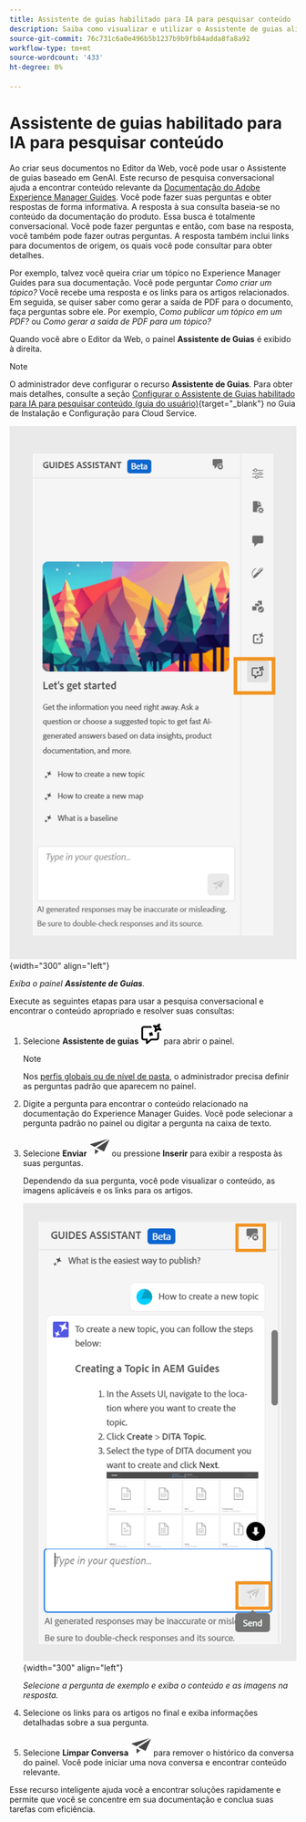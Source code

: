 ```yaml
---
title: Assistente de guias habilitado para IA para pesquisar conteúdo
description: Saiba como visualizar e utilizar o Assistente de guias alimentado por IA no Editor da Web.
source-git-commit: 76c731c6a0e496b5b1237b9b9fb84adda8fa8a92
workflow-type: tm+mt
source-wordcount: '433'
ht-degree: 0%

---
```



# Assistente de guias habilitado para IA para pesquisar conteúdo



Ao criar seus documentos no Editor da Web, você pode usar o Assistente de guias baseado em GenAI. Este recurso de pesquisa conversacional ajuda a encontrar conteúdo relevante da [Documentação do Adobe Experience Manager Guides](https://experienceleague.adobe.com/en/docs/experience-manager-guides/using/overview).
Você pode fazer suas perguntas e obter respostas de forma informativa. A resposta à sua consulta baseia-se no conteúdo da documentação do produto. Essa busca é totalmente conversacional. Você pode fazer perguntas e então, com base na resposta, você também pode fazer outras perguntas. A resposta também inclui links para documentos de origem, os quais você pode consultar para obter detalhes.

Por exemplo, talvez você queira criar um tópico no Experience Manager Guides para sua documentação. Você pode perguntar *Como criar um tópico?* Você recebe uma resposta e os links para os artigos relacionados. Em seguida, se quiser saber como gerar a saída de PDF para o documento, faça perguntas sobre ele. Por exemplo, *Como publicar um tópico em um PDF?* ou *Como gerar a saída de PDF para um tópico?*



Quando você abre o Editor da Web, o painel **Assistente de Guias** é exibido à direita.



>[!NOTE]
>
> O administrador deve configurar o recurso **Assistente de Guias**. Para obter mais detalhes, consulte a seção [Configurar o Assistente de Guias habilitado para IA para pesquisar conteúdo (guia do usuário)](/help/product-guide/cs-install-guide/conf-guides-assistant.md){target="_blank"} no Guia de Instalação e Configuração para Cloud Service.

![Painel do assistente de guias](images/guides-assistant-panel.png){width="300" align="left"}

*Exiba o painel **Assistente de Guias**.*

Execute as seguintes etapas para usar a pesquisa conversacional e encontrar o conteúdo apropriado e resolver suas consultas:

1. Selecione **Assistente de guias** ![Ícone do assistente de guias](images/guides-assistant-icon.svg) para abrir o painel.



   >[!NOTE]
   >
   > Nos [perfis globais ou de nível de pasta](/help/product-guide/cs-install-guide/conf-folder-level.md#conf-ai-guides-assistant), o administrador precisa definir as perguntas padrão que aparecem no painel.

1. Digite a pergunta para encontrar o conteúdo relacionado na documentação do Experience Manager Guides. Você pode selecionar a pergunta padrão no painel ou digitar a pergunta na caixa de texto.

1. Selecione **Enviar** ![Enviar ícone](images/send-icon.svg) ou pressione **Inserir** para exibir a resposta às suas perguntas.

   Dependendo da sua pergunta, você pode visualizar o conteúdo, as imagens aplicáveis e os links para os artigos.

   ![Resposta do painel do assistente de guias](images/guides-assistant-panel-response.png){width="300" align="left"}


   *Selecione a pergunta de exemplo e exiba o conteúdo e as imagens na resposta.*





1. Selecione os links para os artigos no final e exiba informações detalhadas sobre a sua pergunta.


1. Selecione **Limpar Conversa** ![limpar conversa](images/clear-conversation-icon.svg) para remover o histórico da conversa do painel. Você pode iniciar uma nova conversa e encontrar conteúdo relevante.

Esse recurso inteligente ajuda você a encontrar soluções rapidamente e permite que você se concentre em sua documentação e conclua suas tarefas com eficiência.